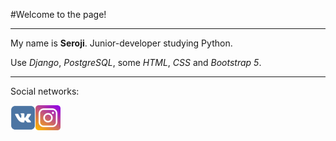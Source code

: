 #Welcome to the page!
___
My name is <b>Seroji</b>. Junior-developer studying Python.

Use <i>Django</i>, <i>PostgreSQL</i>, some <i>HTML</i>, <i>CSS</i> and <i>Bootstrap 5</i>.

___
Social networks:
<p></p>
<a href='https://vk.com/seroji' target='_blank'><img src='vk.png' width=40px></a><a href='https://www.instagram.com/serojinasa/' target='_blank'><img src='inst.png' width=40px></a>

